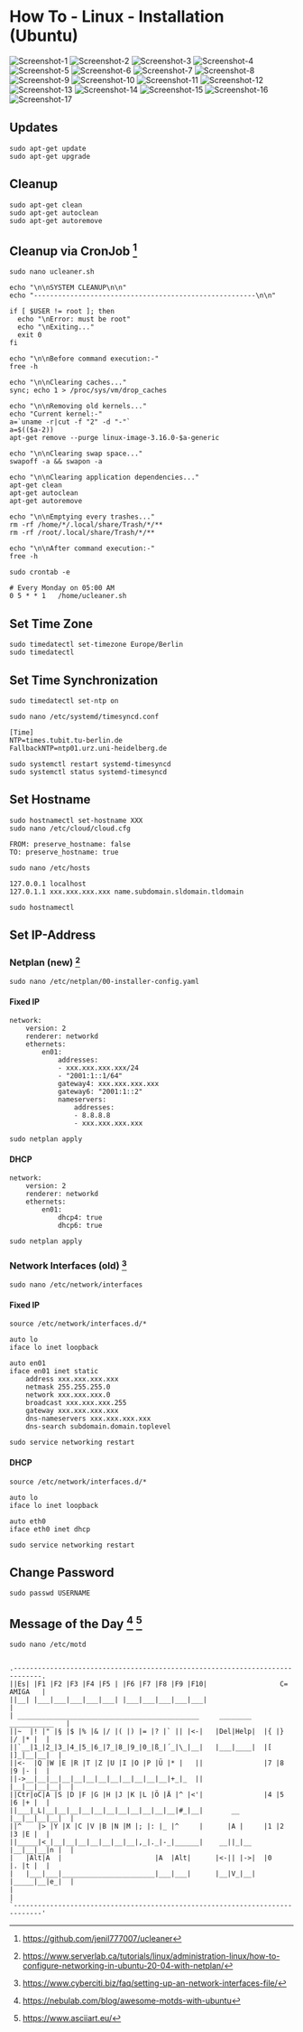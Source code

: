 # How To - Linux - Installation (Ubuntu)

![Screenshot-1](/files/linux_install_1.png)
![Screenshot-2](/files/linux_install_2.png)
![Screenshot-3](/files/linux_install_3.png)
![Screenshot-4](/files/linux_install_4.png)
![Screenshot-5](/files/linux_install_5.png)
![Screenshot-6](/files/linux_install_6.png)
![Screenshot-7](/files/linux_install_7.png)
![Screenshot-8](/files/linux_install_8.png)
![Screenshot-9](/files/linux_install_9.png)
![Screenshot-10](/files/linux_install_10.png)
![Screenshot-11](/files/linux_install_11.png)
![Screenshot-12](/files/linux_install_12.png)
![Screenshot-13](/files/linux_install_13.png)
![Screenshot-14](/files/linux_install_14.png)
![Screenshot-15](/files/linux_install_15.png)
![Screenshot-16](/files/linux_install_16.png)
![Screenshot-17](/files/linux_install_17.png)

## Updates

```
sudo apt-get update
sudo apt-get upgrade
```

## Cleanup

```
sudo apt-get clean
sudo apt-get autoclean
sudo apt-get autoremove
```

## Cleanup via CronJob [^5]

```
sudo nano ucleaner.sh
```

```
echo "\n\nSYSTEM CLEANUP\n\n"
echo "-------------------------------------------------------\n\n"

if [ $USER != root ]; then
  echo "\nError: must be root"
  echo "\nExiting..."
  exit 0
fi

echo "\n\nBefore command execution:-"
free -h 

echo "\n\nClearing caches..."
sync; echo 1 > /proc/sys/vm/drop_caches

echo "\n\nRemoving old kernels..."
echo "Current kernel:-"
a=`uname -r|cut -f "2" -d "-"`
a=$(($a-2))
apt-get remove --purge linux-image-3.16.0-$a-generic

echo "\n\nClearing swap space..."
swapoff -a && swapon -a

echo "\n\nClearing application dependencies..."
apt-get clean
apt-get autoclean
apt-get autoremove

echo "\n\nEmptying every trashes..."
rm -rf /home/*/.local/share/Trash/*/** 
rm -rf /root/.local/share/Trash/*/** 

echo "\n\nAfter command execution:-"
free -h
```

```
sudo crontab -e
```

```
# Every Monday on 05:00 AM  
0 5 * * 1	/home/ucleaner.sh
```

## Set Time Zone

```
sudo timedatectl set-timezone Europe/Berlin
sudo timedatectl
```

## Set Time Synchronization

```
sudo timedatectl set-ntp on
```

```
sudo nano /etc/systemd/timesyncd.conf
```

```
[Time]
NTP=times.tubit.tu-berlin.de
FallbackNTP=ntp01.urz.uni-heidelberg.de
```

```
sudo systemctl restart systemd-timesyncd 
sudo systemctl status systemd-timesyncd
```

## Set Hostname

```
sudo hostnamectl set-hostname XXX
sudo nano /etc/cloud/cloud.cfg
```

```
FROM: preserve_hostname: false
TO: preserve_hostname: true
```

```
sudo nano /etc/hosts
```

```
127.0.0.1 localhost
127.0.1.1 xxx.xxx.xxx.xxx name.subdomain.sldomain.tldomain
```

```
sudo hostnamectl
```

## Set IP-Address

### Netplan (new) [^1]

```
sudo nano /etc/netplan/00-installer-config.yaml
```

#### Fixed IP

```
network:
    version: 2
    renderer: networkd
    ethernets:
        en01:
            addresses:
            - xxx.xxx.xxx.xxx/24
            - "2001:1::1/64"
            gateway4: xxx.xxx.xxx.xxx
            gateway6: "2001:1::2"
            nameservers:
                addresses:
                - 8.8.8.8
                - xxx.xxx.xxx.xxx
```

```
sudo netplan apply
```

#### DHCP

```
network:
    version: 2
    renderer: networkd
    ethernets:
        en01:
            dhcp4: true
            dhcp6: true
```

```
sudo netplan apply
```

### Network Interfaces (old) [^2]

```
sudo nano /etc/network/interfaces
```

#### Fixed IP

```
source /etc/network/interfaces.d/*

auto lo
iface lo inet loopback

auto en01
iface en01 inet static
    address xxx.xxx.xxx.xxx
    netmask 255.255.255.0
    network xxx.xxx.xxx.0
    broadcast xxx.xxx.xxx.255
    gateway xxx.xxx.xxx.xxx
    dns-nameservers xxx.xxx.xxx.xxx
    dns-search subdomain.domain.toplevel
```

```
sudo service networking restart
```

#### DHCP

```
source /etc/network/interfaces.d/*

auto lo
iface lo inet loopback

auto eth0
iface eth0 inet dhcp
```

```
sudo service networking restart
```

## Change Password

```
sudo passwd USERNAME
```

## Message of the Day [^3] [^4]

```
sudo nano /etc/motd
```

```

.-----------------------------------------------------------------------------.
||Es| |F1 |F2 |F3 |F4 |F5 | |F6 |F7 |F8 |F9 |F10|                  C= AMIGA   |
||__| |___|___|___|___|___| |___|___|___|___|___|                             |
| _____________________________________________     ________    ___________   |
||~  |! |" |§ |$ |% |& |/ |( |) |= |? |` || |<-|   |Del|Help|  |{ |} |/ |* |  |
||`__|1_|2_|3_|4_|5_|6_|7_|8_|9_|0_|ß_|´_|\_|__|   |___|____|  |[ |]_|__|__|  |
||<-  |Q |W |E |R |T |Z |U |I |O |P |Ü |* |   ||               |7 |8 |9 |- |  |
||->__|__|__|__|__|__|__|__|__|__|__|__|+_|_  ||               |__|__|__|__|  |
||Ctr|oC|A |S |D |F |G |H |J |K |L |Ö |Ä |^ |<'|               |4 |5 |6 |+ |  |
||___|_L|__|__|__|__|__|__|__|__|__|__|__|#_|__|       __      |__|__|__|__|  |
||^    |> |Y |X |C |V |B |N |M |; |: |_ |^     |      |A |     |1 |2 |3 |E |  |
||_____|<_|__|__|__|__|__|__|__|,_|._|-_|______|    __||_|__   |__|__|__|n |  |
|   |Alt|A  |                       |A  |Alt|      |<-|| |->|  |0    |. |t |  |
|   |___|___|_______________________|___|___|      |__|V_|__|  |_____|__|e_|  |
|                                                                             |
`-----------------------------------------------------------------------------'

```

[^1]: https://www.serverlab.ca/tutorials/linux/administration-linux/how-to-configure-networking-in-ubuntu-20-04-with-netplan/
[^2]: https://www.cyberciti.biz/faq/setting-up-an-network-interfaces-file/
[^3]: https://nebulab.com/blog/awesome-motds-with-ubuntu
[^4]: https://www.asciiart.eu/
[^5]: https://github.com/jenil777007/ucleaner